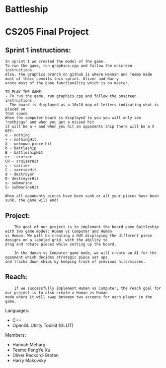 
# Battleship

# CS205 Final Project

## Sprint 1 instructions:
    
    In sprint 1 we created the model of the game.
    To run the game, run graphics.cpp and follow the onscreen instructions.
    Also, the graphics branch on github is where Hannah and Teemo made most of their commits this sprint. Oliver and Harry
    wrote most of the game functionality which is on master.

    TO PLAY THE GAME:
    - To run the game, run graphics.cpp and follow the onscreen instructions.
    - The board is displayed as a 10x10 map of letters indicating what is placed on
    that space
    When the computer board is displayed to you you will only see "nothings" and when you get a missed hit
    it will be a + and when you hit an opponents ship there will be a X
    KEY:
    o - nothing
    + - nothingHit
    X - unknown piece hit
    b - battleship
    B - battleshipHit
    cr - cruiser
    CR - cruiserHit
    c - carrier
    C - carrierHit
    d - destroyer
    D- destroyerHit
    s- submarine
    S- submarineHit

    When all opponents pieces have been sunk or all your pieces have been sunk, the game will end!


## Project:

        The goal of our project is to implement the board game Battleship with two game modes: Human vs Computer and Human
    vs Human. We will be creating a GUI displaying the different piece designs on a labeled grid, with the ability to
    drag and rotate pieces while setting up the board.

        In the Human vs Computer game mode, we will create an AI for the opponent which decides strategic piece set ups
    and tracks down ships by keeping track of previous hits/misses.

## Reach:

	    If we successfully implement Human vs Computer, the reach goal for our project is to also create a Human vs Human
	mode where it will swap between two screens for each player in the game.

Languages:
* C++
* OpenGL Utility Toolkit (GLUT)


Members:
* Hannah Meharg
* Teemo PengYe Xu
* Oliver Reckord-Groten
* Harry Makovsky

